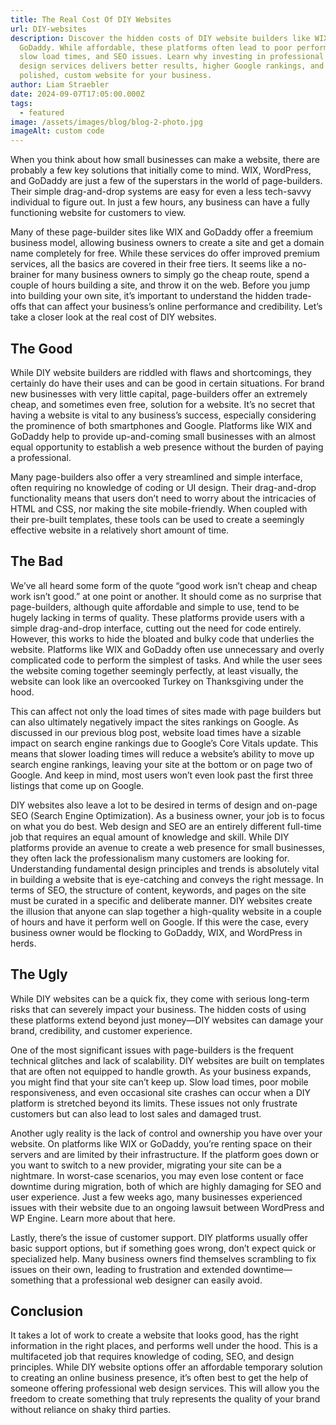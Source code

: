 ```yaml
---
title: The Real Cost Of DIY Websites
url: DIY-websites
description: Discover the hidden costs of DIY website builders like WIX and
  GoDaddy. While affordable, these platforms often lead to poor performance,
  slow load times, and SEO issues. Learn why investing in professional web
  design services delivers better results, higher Google rankings, and a
  polished, custom website for your business.
author: Liam Straebler
date: 2024-09-07T17:05:00.000Z
tags:
  - featured
image: /assets/images/blog/blog-2-photo.jpg
imageAlt: custom code
---
```

When you think about how small businesses can make a website, there are probably a few key solutions that initially come to mind. WIX, WordPress, and GoDaddy are just a few of the superstars in the world of page-builders. Their simple drag-and-drop systems are easy for even a less tech-savvy individual to figure out. In just a few hours, any business can have a fully functioning website for customers to view. 

Many of these page-builder sites like WIX and GoDaddy offer a freemium business model, allowing business owners to create a site and get a domain name completely for free. While these services do offer improved premium services, all the basics are covered in their free tiers. It seems like a no-brainer for many business owners to simply go the cheap route, spend a couple of hours building a site, and throw it on the web. Before you jump into building your own site, it’s important to understand the hidden trade-offs that can affect your business’s online performance and credibility. Let’s take a closer look at the real cost of DIY websites.



## The Good

While DIY website builders are riddled with flaws and shortcomings, they certainly do have their uses and can be good in certain situations. For brand new businesses with very little capital, page-builders offer an extremely cheap, and sometimes even free, solution for a website. It’s no secret that having a website is vital to any business’s success, especially considering the prominence of both smartphones and Google. Platforms like WIX and GoDaddy help to provide up-and-coming small businesses with an almost equal opportunity to establish a web presence without the burden of paying a professional.

Many page-builders also offer a very streamlined and simple interface, often requiring no knowledge of coding or UI design. Their drag-and-drop functionality means that users don’t need to worry about the intricacies of HTML and CSS, nor making the site mobile-friendly. When coupled with their pre-built templates, these tools can be used to create a seemingly effective website in a relatively short amount of time.

## The Bad

We’ve all heard some form of the quote “good work isn’t cheap and cheap work isn’t good.” at one point or another. It should come as no surprise that page-builders, although quite affordable and simple to use, tend to be hugely lacking in terms of quality. These platforms provide users with a simple drag-and-drop interface, cutting out the need for code entirely. However, this works to hide the bloated and bulky code that underlies the website. Platforms like WIX and GoDaddy often use unnecessary and overly complicated code to perform the simplest of tasks. And while the user sees the website coming together seemingly perfectly, at least visually, the website can look like an overcooked Turkey on Thanksgiving under the hood. 

This can affect not only the load times of sites made with page builders but can also ultimately negatively impact the sites rankings on Google. As discussed in our previous blog post, website load times have a sizable impact on search engine rankings due to Google’s Core Vitals update. This means that slower loading times will reduce a website’s ability to move up search engine rankings, leaving your site at the bottom or on page two of Google. And keep in mind, most users won’t even look past the first three listings that come up on Google.

DIY websites also leave a lot to be desired in terms of design and on-page SEO (Search Engine Optimization). As a business owner, your job is to focus on what you do best. Web design and SEO are an entirely different full-time job that requires an equal amount of knowledge and skill. While DIY platforms provide an avenue to create a web presence for small businesses, they often lack the professionalism many customers are looking for. Understanding fundamental design principles and trends is absolutely vital in building a website that is eye-catching and conveys the right message. In terms of SEO, the structure of content, keywords, and pages on the site must be curated in a specific and deliberate manner. DIY websites create the illusion that anyone can slap together a high-quality website in a couple of hours and have it perform well on Google. If this were the case, every business owner would be flocking to GoDaddy, WIX, and WordPress in herds.

## The Ugly

While DIY websites can be a quick fix, they come with serious long-term risks that can severely impact your business. The hidden costs of using these platforms extend beyond just money—DIY websites can damage your brand, credibility, and customer experience.

One of the most significant issues with page-builders is the frequent technical glitches and lack of scalability. DIY websites are built on templates that are often not equipped to handle growth. As your business expands, you might find that your site can’t keep up. Slow load times, poor mobile responsiveness, and even occasional site crashes can occur when a DIY platform is stretched beyond its limits. These issues not only frustrate customers but can also lead to lost sales and damaged trust.

Another ugly reality is the lack of control and ownership you have over your website. On platforms like WIX or GoDaddy, you’re renting space on their servers and are limited by their infrastructure. If the platform goes down or you want to switch to a new provider, migrating your site can be a nightmare. In worst-case scenarios, you may even lose content or face downtime during migration, both of which are highly damaging for SEO and user experience. Just a few weeks ago, many businesses experienced issues with their website due to an ongoing lawsuit between WordPress and WP Engine. Learn more about that here.

Lastly, there’s the issue of customer support. DIY platforms usually offer basic support options, but if something goes wrong, don’t expect quick or specialized help. Many business owners find themselves scrambling to fix issues on their own, leading to frustration and extended downtime—something that a professional web designer can easily avoid.

## Conclusion

It takes a lot of work to create a website that looks good, has the right information in the right places, and performs well under the hood. This is a multifaceted job that requires knowledge of coding, SEO, and design principles. While DIY website options offer an affordable temporary solution to creating an online business presence, it’s often best to get the help of someone offering professional web design services. This will allow you the freedom to create something that truly represents the quality of your brand without reliance on shaky third parties.
